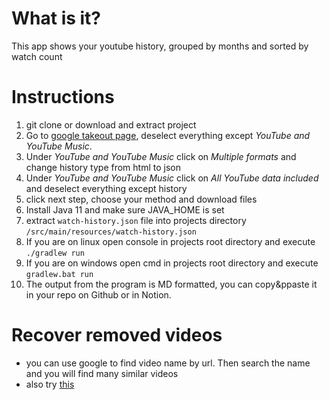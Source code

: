 # What is it?
This app shows your youtube history, grouped by months and sorted by watch count

# Instructions

1. git clone or download and extract project
2. Go to [google takeout page](https://takeout.google.com/settings/takeout), deselect everything except *YouTube and YouTube Music*.
3. Under *YouTube and YouTube Music* click on *Multiple formats* and change history type from html to json
4. Under *YouTube and YouTube Music* click on *All YouTube data included* and deselect everything except history
5. click next step, choose your method and download files
6. Install Java 11 and make sure JAVA_HOME is set
7. extract `watch-history.json` file into projects directory  `/src/main/resources/watch-history.json`
8. If you are on linux open console in projects root directory and execute `./gradlew run`
9. If you are on windows open cmd in projects root directory and execute `gradlew.bat run`
10. The output from the program is MD formatted, you can copy&ppaste it in your repo on Github or in Notion.

# Recover removed videos
- you can use google to find video name by url. Then search the name and you will find many similar videos
- also try [this](https://archivarix.com/en/blog/download-deleted-youtube-videos/)
